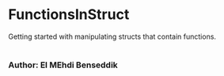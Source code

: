 # FunctionsInStruct

Getting started with manipulating structs that contain functions.

#
### Author: El MEhdi Benseddik
